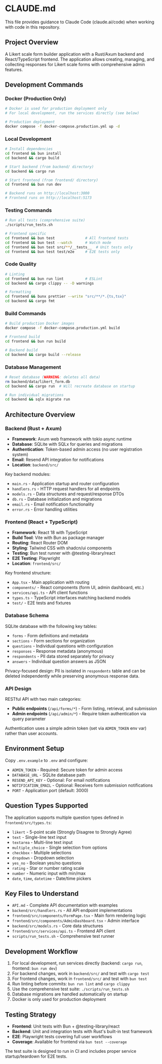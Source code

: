 # CLAUDE.md

This file provides guidance to Claude Code (claude.ai/code) when working with code in this repository.

## Project Overview

A Likert scale form builder application with a Rust/Axum backend and React/TypeScript frontend. The application allows creating, managing, and collecting responses for Likert scale forms with comprehensive admin features.

## Development Commands

### Docker (Production Only)
```bash
# Docker is used for production deployment only
# For local development, run the services directly (see below)

# Production deployment
docker compose -f docker-compose.production.yml up -d
```

### Local Development
```bash
# Install dependencies
cd frontend && bun install
cd backend && cargo build

# Start backend (from backend/ directory)
cd backend && cargo run

# Start frontend (from frontend/ directory)
cd frontend && bun run dev

# Backend runs on http://localhost:3000
# Frontend runs on http://localhost:5173
```

### Testing Commands
```bash
# Run all tests (comprehensive suite)
./scripts/run_tests.sh

# Frontend specific
cd frontend && bun test              # All frontend tests
cd frontend && bun test --watch      # Watch mode
cd frontend && bun test src/**/__tests__  # Unit tests only
cd frontend && bun test test/e2e     # E2E tests only
```

### Code Quality
```bash
# Linting
cd frontend && bun run lint          # ESLint
cd backend && cargo clippy -- -D warnings

# Formatting
cd frontend && bunx prettier --write "src/**/*.{ts,tsx}"
cd backend && cargo fmt
```

### Build Commands
```bash
# Build production Docker images
docker compose -f docker-compose.production.yml build

# Frontend build
cd frontend && bun run build

# Backend build
cd backend && cargo build --release
```

### Database Management
```bash
# Reset database (WARNING: deletes all data)
rm backend/data/likert_form.db
cd backend && cargo run  # Will recreate database on startup

# Run individual migrations
cd backend && sqlx migrate run
```

## Architecture Overview

### Backend (Rust + Axum)
- **Framework**: Axum web framework with tokio async runtime
- **Database**: SQLite with SQLx for queries and migrations
- **Authentication**: Token-based admin access (no user registration system)
- **Email**: Resend API integration for notifications
- **Location**: `backend/src/`

Key backend modules:
- `main.rs` - Application startup and router configuration
- `handlers.rs` - HTTP request handlers for all endpoints
- `models.rs` - Data structures and request/response DTOs
- `db.rs` - Database initialization and migrations
- `email.rs` - Email notification functionality
- `error.rs` - Error handling utilities

### Frontend (React + TypeScript)
- **Framework**: React 18 with TypeScript
- **Build Tool**: Vite with Bun as package manager
- **Routing**: React Router DOM
- **Styling**: Tailwind CSS with shadcn/ui components
- **Testing**: Bun test runner with @testing-library/react
- **E2E Testing**: Playwright
- **Location**: `frontend/src/`

Key frontend structure:
- `App.tsx` - Main application with routing
- `components/` - React components (form UI, admin dashboard, etc.)
- `services/api.ts` - API client functions
- `types.ts` - TypeScript interfaces matching backend models
- `test/` - E2E tests and fixtures

### Database Schema
SQLite database with the following key tables:
- `forms` - Form definitions and metadata
- `sections` - Form sections for organization
- `questions` - Individual questions with configuration
- `responses` - Response metadata (anonymous)
- `respondents` - PII data stored separately for privacy
- `answers` - Individual question answers as JSON

Privacy-focused design: PII is isolated in `respondents` table and can be deleted independently while preserving anonymous response data.

### API Design
RESTful API with two main categories:
- **Public endpoints** (`/api/forms/*`) - Form listing, retrieval, and submission
- **Admin endpoints** (`/api/admin/*`) - Require token authentication via query parameter

Authentication uses a simple admin token (set via `ADMIN_TOKEN` env var) rather than user accounts.

## Environment Setup

Copy `.env.example` to `.env` and configure:
- `ADMIN_TOKEN` - Required: Secure token for admin access
- `DATABASE_URL` - SQLite database path
- `RESEND_API_KEY` - Optional: For email notifications
- `NOTIFICATION_EMAIL` - Optional: Receives form submission notifications
- `PORT` - Application port (default: 3000)

## Question Types Supported

The application supports multiple question types defined in `frontend/src/types.ts`:
- `likert` - 5-point scale (Strongly Disagree to Strongly Agree)
- `text` - Single-line text input
- `textarea` - Multi-line text input
- `multiple_choice` - Single selection from options
- `checkbox` - Multiple selections
- `dropdown` - Dropdown selection
- `yes_no` - Boolean yes/no questions
- `rating` - Star or number rating scale
- `number` - Numeric input with min/max
- `date`, `time`, `datetime` - Date/time pickers

## Key Files to Understand

- `API.md` - Complete API documentation with examples
- `backend/src/handlers.rs` - All API endpoint implementations
- `frontend/src/components/FormPage.tsx` - Main form rendering logic
- `frontend/src/components/AdminDashboard.tsx` - Admin interface
- `backend/src/models.rs` - Core data structures
- `frontend/src/services/api.ts` - Frontend API client
- `scripts/run_tests.sh` - Comprehensive test runner

## Development Workflow

1. For local development, run services directly (backend: `cargo run`, frontend: `bun run dev`)
2. For backend changes, work in `backend/src/` and test with `cargo test`
3. For frontend changes, work in `frontend/src/` and test with `bun test`
4. Run linting before commits: `bun run lint` and `cargo clippy`
5. Use the comprehensive test suite: `./scripts/run_tests.sh`
6. Database migrations are handled automatically on startup
7. Docker is only used for production deployment

## Testing Strategy

- **Frontend**: Unit tests with Bun + @testing-library/react
- **Backend**: Unit and integration tests with Rust's built-in test framework
- **E2E**: Playwright tests covering full user workflows
- **Coverage**: Available for frontend via `bun test --coverage`

The test suite is designed to run in CI and includes proper service startup/teardown for E2E tests.

